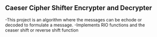 ## Caeser Cipher Shifter Encrypter and Decrypter

-This project is an algorithm where the messages can be echode or decoded to formulate a message.
-Implements RIO functions and the ceaser shift or reverse shift function
